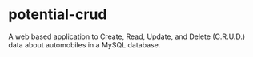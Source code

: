# potential-crud

A web based application to Create, Read, Update, and Delete (C.R.U.D.) data about automobiles in a MySQL database.
